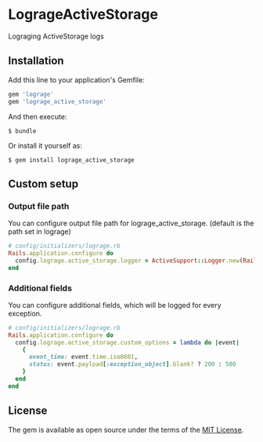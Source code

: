 # LogrageActiveStorage

Lograging ActiveStorage logs

## Installation

Add this line to your application's Gemfile:

```ruby
gem 'lograge'
gem 'lograge_active_storage'
```

And then execute:

    $ bundle

Or install it yourself as:

    $ gem install lograge_active_storage

## Custom setup
### Output file path
You can configure output file path for lograge_active_storage. (default is the path set in lograge)

```ruby
# config/initializers/lograge.rb
Rails.application.configure do
  config.lograge.active_storage.logger = ActiveSupport::Logger.new(Rails.root.join("log/storage.log"))
end
```

### Additional fields
You can configure additional fields, which will be logged for every exception.

```ruby
# config/initializers/lograge.rb
Rails.application.configure do
  config.lograge.active_storage.custom_options = lambda do |event|
    {
      event_time: event.time.iso8601,
      status: event.payload[:exception_object].blank? ? 200 : 500
    }
  end
end
```
## License

The gem is available as open source under the terms of the [MIT License](https://opensource.org/licenses/MIT).
